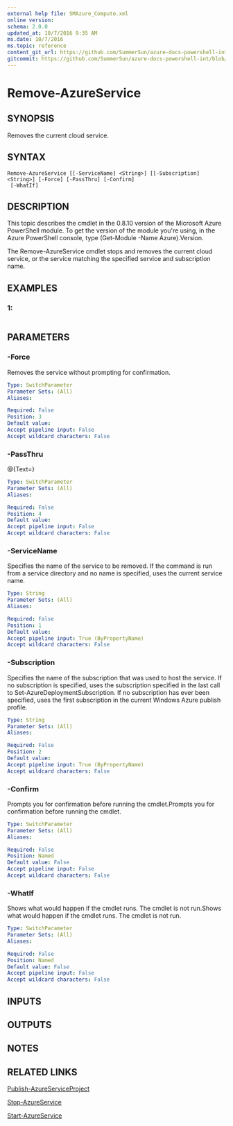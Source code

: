 ```yaml
---
external help file: SMAzure_Compute.xml
online version: 
schema: 2.0.0
updated_at: 10/7/2016 9:35 AM
ms.date: 10/7/2016
ms.topic: reference
content_git_url: https://github.com/SummerSun/azure-docs-powershell-int/blob/master/azureps-cmdlets-docs/Service%20Management/v0.9.8/Azure.Compute/Remove-AzureService.md
gitcommit: https://github.com/SummerSun/azure-docs-powershell-int/blob/3c5913303624ba7a7970d6758aac68ea04359cee/azureps-cmdlets-docs/Service%20Management/v0.9.8/Azure.Compute/Remove-AzureService.md
---
```


# Remove-AzureService
## SYNOPSIS
Removes the current cloud service.

## SYNTAX

```
Remove-AzureService [[-ServiceName] <String>] [[-Subscription] <String>] [-Force] [-PassThru] [-Confirm]
 [-WhatIf]
```

## DESCRIPTION
This topic describes the cmdlet in the 0.8.10 version of the Microsoft Azure PowerShell module.
To get the version of the module you're using, in the Azure PowerShell console, type (Get-Module -Name Azure).Version.

The Remove-AzureService cmdlet stops and removes the current cloud service, or the service matching the specified service and subscription name.

## EXAMPLES

### 1:
```

```

## PARAMETERS

### -Force
Removes the service without prompting for confirmation.

```yaml
Type: SwitchParameter
Parameter Sets: (All)
Aliases: 

Required: False
Position: 3
Default value: 
Accept pipeline input: False
Accept wildcard characters: False
```

### -PassThru
@{Text=}

```yaml
Type: SwitchParameter
Parameter Sets: (All)
Aliases: 

Required: False
Position: 4
Default value: 
Accept pipeline input: False
Accept wildcard characters: False
```

### -ServiceName
Specifies the name of the service to be removed.
If the command is run from a service directory and no name is specified, uses the current service name.

```yaml
Type: String
Parameter Sets: (All)
Aliases: 

Required: False
Position: 1
Default value: 
Accept pipeline input: True (ByPropertyName)
Accept wildcard characters: False
```

### -Subscription
Specifies the name of the subscription that was used to host the service.
If no subscription is specified, uses the subscription specified in the last call to Set-AzureDeploymentSubscription.
If no subscription has ever been specified, uses the first subscription in the current Windows Azure publish profile.

```yaml
Type: String
Parameter Sets: (All)
Aliases: 

Required: False
Position: 2
Default value: 
Accept pipeline input: True (ByPropertyName)
Accept wildcard characters: False
```

### -Confirm
Prompts you for confirmation before running the cmdlet.Prompts you for confirmation before running the cmdlet.

```yaml
Type: SwitchParameter
Parameter Sets: (All)
Aliases: 

Required: False
Position: Named
Default value: False
Accept pipeline input: False
Accept wildcard characters: False
```

### -WhatIf
Shows what would happen if the cmdlet runs.
The cmdlet is not run.Shows what would happen if the cmdlet runs.
The cmdlet is not run.

```yaml
Type: SwitchParameter
Parameter Sets: (All)
Aliases: 

Required: False
Position: Named
Default value: False
Accept pipeline input: False
Accept wildcard characters: False
```

## INPUTS

## OUTPUTS

## NOTES

## RELATED LINKS

[Publish-AzureServiceProject](4c0c0966-919e-49a6-9d38-c3c97355e281)

[Stop-AzureService](82d56ef9-9651-4224-9ba0-498750f6f551)

[Start-AzureService](56e58937-4763-467c-a98c-c89ae4326e84)

